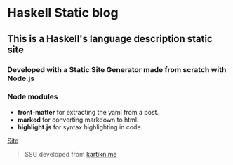 # Haskell Static blog

## This is a Haskell's language description static site

### Developed with a Static Site Generator made from scratch with Node.js


### Node modules
* **front-matter** for extracting the yaml from a post.
* **marked** for converting markdown to html.
* **highlight.js** for syntax highlighting in code.


[Site](https://haskell-ss.netlify.app/)


>SSG developed from [kartikn.me](https://kartikn.me/writing/node-ssg)


